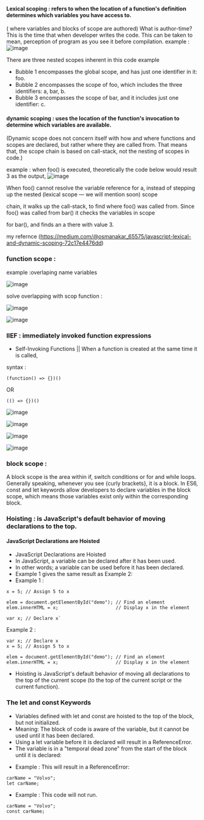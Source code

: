 #### Lexical scoping : refers to when the location of a function's definition determines which variables you have access to.
( where variables and blocks of scope are authored)
What is author-time?
This is the time that when developer writes the code. This can be taken to mean, perception of program as you see it before compilation.
example :
![image](https://github.com/alaa-abuhani/Mastering-JavaScript-in-20Days/assets/65255601/8dcdda10-4685-49da-9a8f-063b6975ed17)

There are three nested scopes inherent in this code example
* Bubble 1 encompasses the global scope, and has just one identifier in it: foo.
* Bubble 2 encompasses the scope of foo, which includes the three identifiers: a, bar, b.
* Bubble 3 encompasses the scope of bar, and it includes just one identifier: c.



#### dynamic scoping : uses the location of the function's invocation to determine which variables are available.
(Dynamic scope does not concern itself with how and where functions and scopes are declared, but rather where they are called from. That means that, the scope chain is based on call-stack, not the nesting of scopes in code.)

example : when foo() is executed, theoretically the code below would result 3 as the output,
![image](https://github.com/alaa-abuhani/Mastering-JavaScript-in-20Days/assets/65255601/0885956f-7f8d-48b5-a1f8-5de3fe4b4c0d)

When foo() cannot resolve the variable reference for a, instead of stepping up the nested (lexical scope — we will mention soon) scope 

chain, it walks up the call-stack, to find where foo() was called from. Since foo() was called from bar() it checks the variables in scope

 for bar(), and finds an a there with value 3.

my refernce (https://medium.com/@osmanakar_65575/javascript-lexical-and-dynamic-scoping-72c17e4476dd)


### function scope :

example :overlaping name variables 

![image](https://github.com/alaa-abuhani/Mastering-JavaScript-in-20Days/assets/65255601/08b7a538-aebd-4c55-98ab-ea741242e8db)


solve overlapping with scop function :

![image](https://github.com/alaa-abuhani/Mastering-JavaScript-in-20Days/assets/65255601/269616a6-b3be-4cb4-a826-251702514552)

![image](https://github.com/alaa-abuhani/Mastering-JavaScript-in-20Days/assets/65255601/bc308390-6cfa-472a-ab1e-771a62cc8850)


### IIEF : immediately invoked function expressions 
 * Self-Invoking Functions || When a function is created at the same time it is called,

syntax :
```
(function() => {})()
```
OR 
```
(() => {})()

```
![image](https://github.com/alaa-abuhani/Mastering-JavaScript-in-20Days/assets/65255601/a20d10b8-c503-44bd-8c39-6257806c09d2)

![image](https://github.com/alaa-abuhani/Mastering-JavaScript-in-20Days/assets/65255601/1ab33017-841c-498d-a9ed-cf8773ebf210)

![image](https://github.com/alaa-abuhani/Mastering-JavaScript-in-20Days/assets/65255601/9066efe6-4642-4947-bb0e-0c27152e7761)

![image](https://github.com/alaa-abuhani/Mastering-JavaScript-in-20Days/assets/65255601/840227fb-45bf-4503-80bd-e99d817b2b20)

### block scope :
A block scope is the area within if, switch conditions or for and while loops. Generally speaking, whenever you see {curly brackets}, it is a block. In ES6, const and let keywords allow developers to declare variables in the block scope, which means those variables exist only within the corresponding block.

### Hoisting : is JavaScript's default behavior of moving declarations to the top.
#### JavaScript Declarations are Hoisted
* JavaScript Declarations are Hoisted
* In JavaScript, a variable can be declared after it has been used.
* In other words; a variable can be used before it has been declared.
* Example 1 gives the same result as Example 2:
* Example 1 :

```
x = 5; // Assign 5 to x

elem = document.getElementById("demo"); // Find an element
elem.innerHTML = x;                     // Display x in the element

var x; // Declare x`
```
Example 2 :
```
var x; // Declare x
x = 5; // Assign 5 to x

elem = document.getElementById("demo"); // Find an element
elem.innerHTML = x;                     // Display x in the element
```
* Hoisting is JavaScript's default behavior of moving all declarations to the top of the current scope (to the top of the current script or the current function).
### The let and const Keywords

* Variables defined with let and const are hoisted to the top of the block, but not initialized.
* Meaning: The block of code is aware of the variable, but it cannot be used until it has been declared.
* Using a let variable before it is declared will result in a ReferenceError.
* The variable is in a "temporal dead zone" from the start of the block until it is declared:
- Example : This will result in a ReferenceError:

```
carName = "Volvo";
let carName;
```
- Example : This code will not run.
```
carName = "Volvo";
const carName;
```














